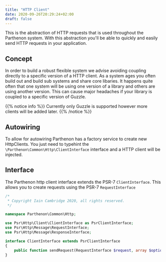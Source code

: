 ```yaml
---
title: "HTTP Client"
date: 2020-09-26T20:29:24+02:00
draft: false
---
```

This is the abstraction of HTTP requests that is used throughout the Parthenon system. With this abstraction you'll be able to quickly and easily send HTTP requests in your application.

## Concept
In order to build a robust flexible system we advise avoiding coupling directly to a specific version of a HTTP client. As a system ages you often build out and build sub systems and share core libaries. It happens quite often that one system will be using one version of a library and others are using another version. This can cause major headaches if your library is coupled to a specific version of Guzzle.

{{% notice info %}}
Currently only Guzzle is supported however more clients will be added later.
{{% /notice %}}
## Autowiring

To allow for autowiring Parthenon has a factory service to create new HttpClients. You just need to typehint the `\Parthenon\Common\Http\ClientInterface` interface and a HTTP client will be injected.


## Interface

The Parthenon http client interface extends the PSR-7 `ClientInterface`. This allows you to create requests using the PSR-7 `RequestInterface`


```php
/*
 * Copyright Iain Cambridge 2020, all rights reserved.
 */

namespace Parthenon\Common\Http;

use Psr\Http\Client\ClientInterface as PsrClientInterface;
use Psr\Http\Message\RequestInterface;
use Psr\Http\Message\ResponseInterface;

interface ClientInterface extends PsrClientInterface
{
    public function sendRequest(RequestInterface $request, array $options = []): ResponseInterface;
}
```
